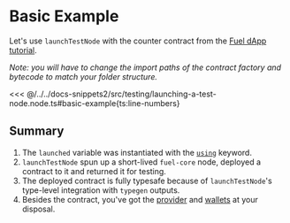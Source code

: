 <script setup>
  import { data } from '../../versions.data'
  const { forc } = data
  const url = `https://docs.fuel.network/docs/forc/commands/forc_test/`
</script>

# Basic Example

Let's use `launchTestNode` with the counter contract from the [Fuel dApp tutorial](../creating-a-fuel-dapp/index.md).

_Note: you will have to change the import paths of the contract factory and bytecode to match your folder structure._

<<< @/../../docs-snippets2/src/testing/launching-a-test-node.node.ts#basic-example{ts:line-numbers}

## Summary

1.  The `launched` variable was instantiated with the [`using`](https://www.typescriptlang.org/docs/handbook/variable-declarations.html#using-declarations) keyword.
1.  `launchTestNode` spun up a short-lived `fuel-core` node, deployed a contract to it and returned it for testing.
1.  The deployed contract is fully typesafe because of `launchTestNode`'s type-level integration with `typegen` outputs.
1.  Besides the contract, you've got the [provider](../provider/index.md) and [wallets](../wallets/index.md) at your disposal.
